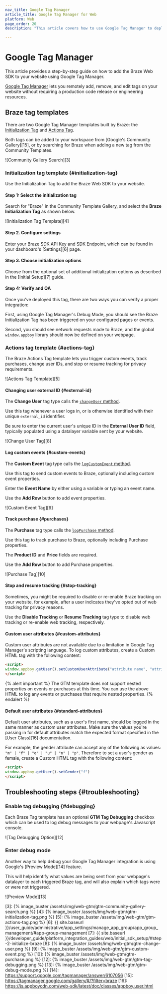 ```yaml
---
nav_title: Google Tag Manager
article_title: Google Tag Manager for Web
platform: Web
page_order: 20
description: "This article covers how to use Google Tag Manager to deploy Braze to your website."

---
```


# Google Tag Manager

This article provides a step-by-step guide on how to add the Braze Web SDK to your website using Google Tag Manager.

[Google Tag Manager][2] lets you remotely add, remove, and edit tags on your website without requiring a production code release or engineering resources.

## Braze tag templates

There are two Google Tag Manager templates built by Braze: the [Initialization Tag](#initialization-tag) and [Actions Tag](#actions-tag).

Both tags can be added to your workspace from [Google's Community Gallery][15], or by searching for Braze when adding a new tag from the Community Templates.

![Community Gallery Search][3]

### Initialization tag template {#initialization-tag}

Use the Initialization Tag to add the Braze Web SDK to your website.

#### Step 1: Select the initialization tag

Search for "Braze" in the Community Template Gallery, and select the **Braze Initialization Tag** as shown below.

![Initialization Tag Template][4]

#### Step 2. Configure settings

Enter your Braze SDK API Key and SDK Endpoint, which can be found in your dashboard's [Settings][6] page.

#### Step 3. Choose initialization options

Choose from the optional set of additional initialization options as described in the [Initial Setup][7] guide.

#### Step 4: Verify and QA

Once you've deployed this tag, there are two ways you can verify a proper integration:

First, using Google Tag Manager's Debug Mode, you should see the Braze Initialization Tag has been triggered on your configured pages or events.

Second, you should see network requests made to Braze, and the global `window.appboy` library should now be defined on your webpage.

### Actions tag template {#actions-tag}

The Braze Actions Tag template lets you trigger custom events, track purchases, change user IDs, and stop or resume tracking for privacy requirements.

![Actions Tag Template][5]

#### Changing user external ID {#external-id}

The **Change User** tag type calls the [`changeUser` method](https://js.appboycdn.com/web-sdk/latest/doc/modules/appboy.html#changeuser).

Use this tag whenever a user logs in, or is otherwise identified with their unique `external_id` identifier.

Be sure to enter the current user's unique ID in the **External User ID** field, typically populated using a datalayer variable sent by your website.

![Change User Tag][8]

#### Log custom events {#custom-events}

The __Custom Event__ tag type calls the [`logCustomEvent` method](https://js.appboycdn.com/web-sdk/latest/doc/modules/appboy.html#logcustomevent).

Use this tag to send custom events to Braze, optionally including custom event properties.

Enter the **Event Name** by either using a variable or typing an event name.

Use the **Add Row** button to add event properties.

![Custom Event Tag][9]

#### Track purchase {#purchases}

The **Purchase** tag type calls the [`logPurchase` method](https://js.appboycdn.com/web-sdk/latest/doc/modules/appboy.html#logpurchase).

Use this tag to track purchase to Braze, optionally including Purchase properties.

The **Product ID** and **Price** fields are required.

Use the **Add Row** button to add Purchase properties.

![Purchase Tag][10]

#### Stop and resume tracking {#stop-tracking}

Sometimes, you might be required to disable or re-enable Braze tracking on your website, for example, after a user indicates they've opted out of web tracking for privacy reasons.

Use the **Disable Tracking** or **Resume Tracking** tag type to disable web tracking or re-enable web tracking, respectively.

#### Custom user attributes {#custom-attributes}

Custom user attributes are not available due to a limitation in Google Tag Manager's scripting language. To log custom attributes, create a Custom HTML tag with the following content:

```html
<script>
window.appboy.getUser().setCustomUserAttribute("attribute name", "attribute value");
</script>
```

{% alert important %}
The GTM template does not support nested properties on events or purchases at this time. You can use the above HTML to log any events or purchases that require nested properties.
{% endalert %}

#### Default user attributes {#standard-attributes}

Default user attributes, such as a user's first name, should be logged in the same manner as custom user attributes. Make sure the values you're passing in for default attributes match the expected format specified in the [User Class][16] documentation.

For example, the gender attribute can accept any of the following as values: `"m" | "f" | "o" | "u" | "n" | "p"`. Therefore to set a user's gender as female, create a Custom HTML tag with the following content:

```html
<script>
window.appboy.getUser().setGender("f")
</script>
```

## Troubleshooting steps {#troubleshooting}

### Enable tag debugging {#debugging}

Each Braze Tag template has an optional **GTM Tag Debugging** checkbox which can be used to log debug messages to your webpage's Javascript console.

![Tag Debugging Option][12]

### Enter debug mode

Another way to help debug your Google Tag Manager integration is using Google's [Preview Mode][14] feature.

This will help identify what values are being sent from your webpage's datalayer to each triggered Braze tag, and will also explain which tags were or were not triggered.

![Preview Mode][13]


[2]: https://support.google.com/tagmanager/answer/6103696
[3]: {% image_buster /assets/img/web-gtm/gtm-community-gallery-search.png %}
[4]: {% image_buster /assets/img/web-gtm/gtm-initialization-tag.png %}
[5]: {% image_buster /assets/img/web-gtm/gtm-actions-tag.png %}
[6]: {{ site.baseurl }}/user_guide/administrative/app_settings/manage_app_group/app_group_management/#app-group-management
[7]: {{ site.baseurl }}/developer_guide/platform_integration_guides/web/initial_sdk_setup/#step-2-initialize-braze
[8]: {% image_buster /assets/img/web-gtm/gtm-change-user.png %}
[9]: {% image_buster /assets/img/web-gtm/gtm-custom-event.png %}
[10]: {% image_buster /assets/img/web-gtm/gtm-purchase.png %}
[12]: {% image_buster /assets/img/web-gtm/gtm-tag-debugging.png %}
[13]: {% image_buster /assets/img/web-gtm/gtm-debug-mode.png %}
[14]: https://support.google.com/tagmanager/answer/6107056
[15]: https://tagmanager.google.com/gallery/#/?filter=braze
[16]: https://js.appboycdn.com/web-sdk/latest/doc/classes/appboy.user.html
